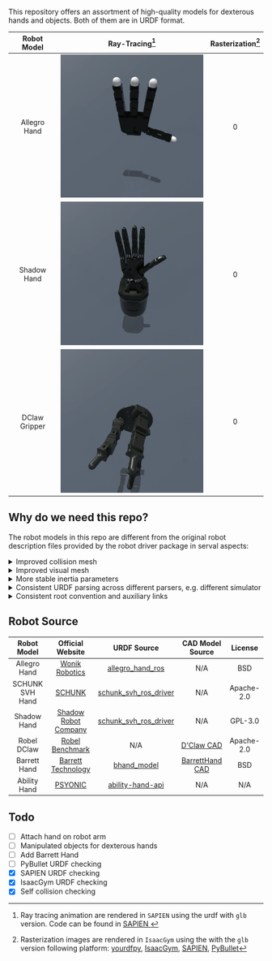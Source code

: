 This repository offers an assortment of high-quality models for dexterous hands and objects. Both of them are in URDF
format.

|  Robot Model  |                                            Ray-Tracing[^1]                                             | Rasterization[^2] | 
|:-------------:|:------------------------------------------------------------------------------------------------------:|:-----------------:|
| Allegro Hand  | [<img src="doc/gallery/allegro_rt.webp" width="400">](robots/allegro_hand/allegro_hand_right_glb.urdf) |         0         |
|  Shadow Hand  |  [<img src="doc/gallery/shadow_rt.webp" width="400">](robots/shadow_hand/shadow_hand_right_glb.urdf)   |         0         |
| DClaw Gripper |    [<img src="doc/gallery/dclaw_rt.webp" width="400">](robots/dclaw_gripper/dclaw_gripper_glb.urdf)    |         0         |

[^1]: Ray tracing animation are rendered in `SAPIEN` using the urdf with `glb` version. Code can be found in [SAPIEN ]()
[^2]: Rasterization images are rendered in `IsaacGym` using the with the `glb` version
following platform: [yourdfpy](https://github.com/clemense/yourdfpy),
[IsaacGym](https://developer.nvidia.com/isaac-gym),
[SAPIEN](https://sapien.ucsd.edu/),
[PyBullet](https://pybullet.org/wordpress/)

## Why do we need this repo?

The robot models in this repo are different from the original robot description files provided by the robot driver
package in serval aspects:

<details>
<summary>Improved collision mesh</summary>
<br>
  All collision mesh are represented as stl or URDF primitives with simplified triangle meshes, i.e. fewer vertices and
  simpler edge connection. No self collision after loading into simulator.

|          Allegro Visual Model          |              Original Collision Model              |           Improved Collision Model            |
|:--------------------------------------:|:--------------------------------------------------:|:---------------------------------------------:|
| ![](doc/improved_collision/visual.png) | ![](doc/improved_collision/original_collision.png) | ![](doc/improved_collision/new_collision.png) | 

</details>

<details>
<summary>Improved visual mesh</summary>
Consistent mesh format. All visual mesh are stored as `.obj` but not `.dae`,
since different DAE loader may treat DAE differently, resulting inconsistent behavior across different URDF parser.
For enhanced support of physically based rendering,
every URDF file in this repository is accompanied by a GLTF version of urdf,
which contains meshes in glb format, in addition to a standard urdf with obj mesh.
Many simulators, such as IsaacGym and SAPIEN, can utilize the glb version to achieve superior visual results.
</details>

<details>
<summary>More stable inertia parameters</summary>
</details>

<details>
<summary>Consistent URDF parsing across different parsers, e.g. different simulator</summary>
</details>

<details>
<summary>Consistent root convention and auxiliary links</summary>

For all dexterous hands, the orientation are kept consistent across all dexterous hands. For right hand, the x-axis is
forward, the y-axis the direction from litter finger to thumb, the z-axis is the direction from wrist to fingertip of
middle finger.
</details>

## Robot Source

|   Robot Model   |                          Official Website                           |                                                 URDF Source                                                 |                                    CAD Model Source                                    |  License   |
|:---------------:|:-------------------------------------------------------------------:|:-----------------------------------------------------------------------------------------------------------:|:--------------------------------------------------------------------------------------:|:----------:|
|  Allegro Hand   | [Wonik Robotics](https://www.wonikrobotics.com/research-robot-hand) | [allegro_hand_ros](https://github.com/simlabrobotics/allegro_hand_ros/tree/master/allegro_hand_description) |                                          N/A                                           |    BSD     |
| SCHUNK SVH Hand |                 [SCHUNK](https://schunk.com/us/en)                  |             [schunk_svh_ros_driver](https://github.com/SCHUNK-GmbH-Co-KG/schunk_svh_ros_driver)             |                                          N/A                                           | Apache-2.0 |
|   Shadow Hand   |        [Shadow Robot Company](https://www.shadowrobot.com/)         |                     [schunk_svh_ros_driver](https://github.com/shadow-robot/sr_common)                      |                                          N/A                                           |  GPL-3.0   |
|   Robel DClaw   |     [Robel Benchmark](https://github.com/google-research/robel)     |                                                     N/A                                                     | [D'Claw CAD](https://drive.google.com/drive/folders/1H1xN5BU03-eXjuEyIL_iJ_4XzrdDSnlM) | Apache-2.0 |
|  Barrett Hand   |  [Barrett Technology](http://barrett.com/robot/products-hand.html)  |                        [bhand_model](https://github.com/jhu-lcsr-attic/bhand_model)                         |    [BarrettHand CAD](https://github.com/jhu-lcsr-attic/bhand_model/tree/master/cad)    |    BSD     |
|  Ability Hand   |                 [PSYONIC](https://www.psyonic.io/)                  |                     [ability-hand-api](https://github.com/psyonicinc/ability-hand-api)                      |                                          N/A                                           |    N/A     |

## Todo

- [ ] Attach hand on robot arm
- [ ] Manipulated objects for dexterous hands
- [ ] Add Barrett Hand
- [ ] PyBullet URDF checking
- [X] SAPIEN URDF checking
- [X] IsaacGym URDF checking
- [X] Self collision checking
